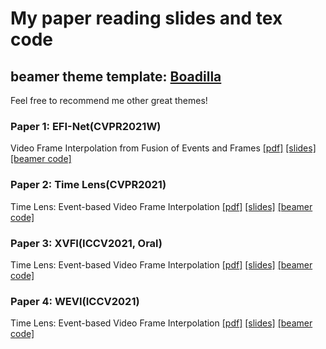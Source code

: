# My paper reading slides and tex code
## beamer theme template: [Boadilla](https://deic.uab.cat/~iblanes/beamer_gallery/individual/Boadilla-default-default.html)
Feel free to recommend me other great themes!
### Paper 1: EFI-Net(CVPR2021W)
Video Frame Interpolation from Fusion of Events and Frames
[[pdf]](https://openaccess.thecvf.com/content/CVPR2021W/EventVision/papers/Paikin_EFI-Net_Video_Frame_Interpolation_From_Fusion_of_Events_and_Frames_CVPRW_2021_paper.pdf) [[slides]](./EFI-Net+TimeLens/main.pdf) [[beamer code]](./EFI-Net+TimeLens/main.tex)
### Paper 2: Time Lens(CVPR2021)
Time Lens: Event-based Video Frame Interpolation
[[pdf]](https://openaccess.thecvf.com/content/CVPR2021/papers/Tulyakov_Time_Lens_Event-Based_Video_Frame_Interpolation_CVPR_2021_paper.pdf) [[slides]](./EFI-Net+TimeLens/main.pdf) [[beamer code]](./EFI-Net+TimeLens/main.tex)

### Paper 3: XVFI(ICCV2021, Oral)
Time Lens: Event-based Video Frame Interpolation
[[pdf]](https://openaccess.thecvf.com/content/ICCV2021/papers/Sim_XVFI_eXtreme_Video_Frame_Interpolation_ICCV_2021_paper.pdf) [[slides]](./XVFI/main.pdf) [[beamer code]](./XVFI/main.tex)

### Paper 4: WEVI(ICCV2021)
Time Lens: Event-based Video Frame Interpolation
[[pdf]](https://openaccess.thecvf.com/content/ICCV2021/papers/Yu_Training_Weakly_Supervised_Video_Frame_Interpolation_With_Events_ICCV_2021_paper.pdf) [[slides]](./WEVI/main.pdf) [[beamer code]](./WEVI/main.tex)
